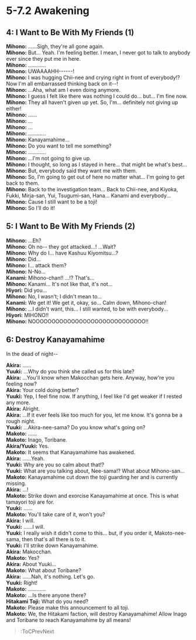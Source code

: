 
5-7.2 Awakening
===============

## 4: I Want to Be With My Friends (1)
**Mihono:** ......Sigh, they're all gone again.  
**Mihono:** But... Yeah. I'm feeling better. I mean, I never got to talk to anybody ever since they put me in here.  
**Mihono:** ............  
**Mihono:** UWAAAAHH------\!  
**Mihono:** I was hugging Chii-nee and crying right in front of everybody\!\? Now I'm all embarrassed thinking back on it--\!  
**Mihono:** ...Aha, what am I even doing anymore.  
**Mihono:** I guess I felt like there was nothing I could do... but... I'm fine now.  
**Mihono:** They all haven't given up yet. So, I'm... definitely not giving up either\!  
**Mihono:** ......  
**Mihono:** ...  
**Mihono:** ...  
**Mihono:** ............  
**Mihono:** Kanayamahime...  
**Mihono:** Do you want to tell me something?  
**Mihono:** ............  
**Mihono:** ...I'm not going to give up.  
**Mihono:** I thought, so long as I stayed in here... that might be what's best...  
**Mihono:** But, everybody said they want me with them.  
**Mihono:** So, I'm going to get out of here no matter what... I'm going to get back to them.  
**Mihono:** Back to the investigation team... Back to Chii-nee, and Kiyoka, Fukki, Mirja-san, Yui, Tsugumi-san, Hana... Kanami and everybody...  
**Mihono:** Cause I still want to be a toji\!  
**Mihono:** So I'll do it\!  

## 5: I Want to Be With My Friends (2)
**Mihono:** ...Eh?  
**Mihono:** Oh no-- they got attacked...\! ...Wait?  
**Mihono:** Why do I... have Kashuu Kiyomitsu...?  
**Mihono:** Did...  
**Mihono:** I... attack them?  
**Mihono:** N-No...  
**Kanami:** Mihono-chan\!\! ...\!\? That's...  
**Mihono:** Kanami... It's not like that, it's not...  
**Hiyori:** Did you...  
**Mihono:** No, I wasn't; I didn't mean to...  
**Kanami:** We get it\! We get it, okay, so... Calm down, Mihono-chan\!  
**Mihono:** ...I didn't want, this... I still wanted, to be with everybody...  
**Hiyori:** MIHONO\!\!  
**Mihono:** NOOOOOOOOOOOOOOOOOOOOOOOOOOOOO\!\!  

## 6: Destroy Kanayamahime
In the dead of night--

  
**Akira:** ......  
**Yuuki:** ...Why do you think she called us for this late?  
**Akira:** ...You'll know when Makocchan gets here. Anyway, how're you feeling now?  
**Akira:** Your cold doing better?  
**Yuuki:** Yep, I feel fine now. If anything, I feel like I'd get weaker if I rested any more.  
**Akira:** Alright.  
**Akira:** ...If it ever feels like too much for you, let me know. It's gonna be a rough night.  
**Yuuki:** ...Akira-nee-sama? Do you know what's going on?  
**Makoto:** ......  
**Makoto:** Inago, Toribane.  
**Akira/Yuuki:** Yes.  
**Makoto:** It seems that Kanayamahime has awakened.  
**Akira:** ......Yeah.  
**Yuuki:** Why are you so calm about that\!\?  
**Yuuki:** What are you talking about, Nee-sama\!\? What about Mihono-san...  
**Makoto:** Kanayamahime cut down the toji guarding her and is currently missing.  
**Akira:** ...\!  
**Makoto:** Strike down and exorcise Kanayamahime at once. This is what tamayori toji are for.  
**Yuuki:** ......  
**Makoto:** You'll take care of it, won't you?  
**Akira:** I will.  
**Yuuki:** ......I will.  
**Yuuki:** I really wish it didn't come to this... but, if you order it, Makoto-nee-sama, then that's all there is to it.  
**Yuuki:** I'll strike down Kanayamahime.  
**Akira:** Makocchan.  
**Makoto:** Yes?  
**Akira:** About Yuuki...  
**Makoto:** What about Toribane?  
**Akira:** ......Nah, it's nothing. Let's go.  
**Yuuki:** Right\!  
**Makoto:** ............  
**Makoto:** ...Is there anyone there?  
**Hitakami Toji:** What do you need?  
**Makoto:** Please make this announcement to all toji.  
**Makoto:** We, the Hitakami faction, will destroy Kanayamahime\! Allow Inago and Toribane to reach Kanayamahime by all means\!  
> :ToCPrevNext